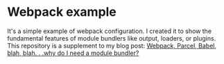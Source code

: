 # Webpack example

It's a simple example of webpack configuration. I created it to show the fundamental features of module bundlers like output, loaders, or plugins. This repository is a supplement to my blog post: [Webpack, Parcel, Babel, blah, blah. . .why do I need a module bundler?](https://gorzelinski.com/blog/webpack-parcel-babel-blah-blah-why-do-i-need-a-module-bundler/)
